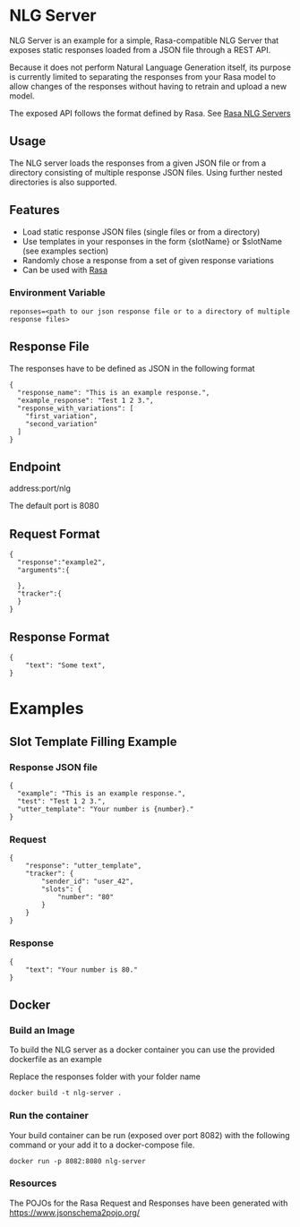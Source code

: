 # NLG Server

NLG Server is an example for a simple, Rasa-compatible NLG Server that exposes static responses loaded from a JSON file through a REST API.

Because it does not perform Natural Language Generation itself, its purpose is currently limited to separating the
responses from your Rasa model to allow changes of the responses without having to retrain and upload a new model.

The exposed API follows the format defined by Rasa. See [Rasa NLG Servers](https://rasa.com/docs/rasa/nlg/)

## Usage
The NLG server loads the responses from a given JSON file or from a directory consisting of multiple response JSON files.
Using further nested directories is also supported.

## Features

- Load static response JSON files (single files or from a directory)
- Use templates in your responses in the form {slotName} or $slotName (see examples section)
- Randomly chose a response from a set of given response variations
- Can be used with [Rasa](https://rasa.com/)

### Environment Variable

```
reponses=<path to our json response file or to a directory of multiple response files>
```

## Response File
The responses have to be defined as JSON in the following format
```
{
  "response_name": "This is an example response.",
  "example_response": "Test 1 2 3.",
  "response_with_variations": [
    "first_variation", 
    "second_variation"
  ]
}
```

## Endpoint

address:port/nlg

The default port is 8080

## Request Format
```
{
  "response":"example2",
  "arguments":{
    
  },
  "tracker":{
  }
} 
```

## Response Format

```
{
    "text": "Some text",
}
```

# Examples

## Slot Template Filling Example

### Response JSON file

```
{
  "example": "This is an example response.",
  "test": "Test 1 2 3.",
  "utter_template": "Your number is {number}."
}
```

### Request

```
{
    "response": "utter_template",
    "tracker": {
        "sender_id": "user_42",
        "slots": {
            "number": "80"
        }
    }
}

```

### Response

```
{
    "text": "Your number is 80."
}
```

## Docker

### Build an Image
To build the NLG server as a docker container you can use the provided dockerfile as an example

Replace the responses folder with your folder name

```
docker build -t nlg-server .
```

### Run the container

Your build container can be run (exposed over port 8082) with the following command or your add it to a docker-compose file.

```
docker run -p 8082:8080 nlg-server
```


### Resources
The POJOs for the Rasa Request and Responses have been generated with https://www.jsonschema2pojo.org/
